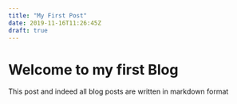 ```yaml
---
title: "My First Post"
date: 2019-11-16T11:26:45Z
draft: true
---
```


# Welcome to my first Blog

This post and indeed all blog posts are written in markdown format
